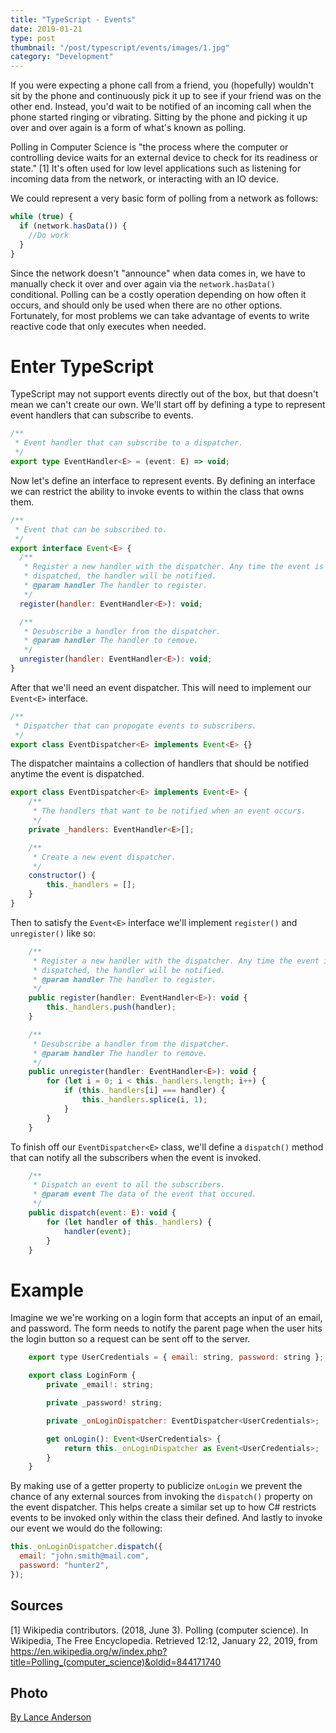 ```yaml
---
title: "TypeScript - Events"
date: 2019-01-21
type: post
thumbnail: "/post/typescript/events/images/1.jpg"
category: "Development"
---
```


If you were expecting a phone call from a friend, you (hopefully) wouldn't sit by the phone and continuously pick it up to see if your friend was on the other end. Instead, you'd wait to be notified of an incoming call when the phone started ringing or vibrating. Sitting by the phone and picking it up over and over again is a form of what's known as polling.

Polling in Computer Science is "the process where the computer or controlling device waits for an external device to check for its readiness or state." [1] It's often used for low level applications such as listening for incoming data from the network, or interacting with an IO device.

We could represent a very basic form of polling from a network as follows:

```ts
while (true) {
  if (network.hasData()) {
    //Do work
  }
}
```

Since the network doesn't "announce" when data comes in, we have to manually check it over and over again via the `network.hasData()` conditional. Polling can be a costly operation depending on how often it occurs, and should only be used when there are no other options. Fortunately, for most problems we can take advantage of events to write reactive code that only executes when needed.

# Enter TypeScript

TypeScript may not support events directly out of the box, but that doesn't mean we can't create our own. We'll start off by defining a type to represent event handlers that can subscribe to events.

```ts
/**
 * Event handler that can subscribe to a dispatcher.
 */
export type EventHandler<E> = (event: E) => void;
```

Now let's define an interface to represent events. By defining an interface we can restrict the ability to invoke events to within the class that owns them.

```js
/**
 * Event that can be subscribed to.
 */
export interface Event<E> {
  /**
   * Register a new handler with the dispatcher. Any time the event is
   * dispatched, the handler will be notified.
   * @param handler The handler to register.
   */
  register(handler: EventHandler<E>): void;

  /**
   * Desubscribe a handler from the dispatcher.
   * @param handler The handler to remove.
   */
  unregister(handler: EventHandler<E>): void;
}
```

After that we'll need an event dispatcher. This will need to implement our `Event<E>` interface.

```js
/**
 * Dispatcher that can propogate events to subscribers.
 */
export class EventDispatcher<E> implements Event<E> {}
```

The dispatcher maintains a collection of handlers that should be notified anytime the event is dispatched.

```js
export class EventDispatcher<E> implements Event<E> {
    /**
     * The handlers that want to be notified when an event occurs.
     */
    private _handlers: EventHandler<E>[];

    /**
     * Create a new event dispatcher.
     */
    constructor() {
        this._handlers = [];
    }
}
```

Then to satisfy the `Event<E>` interface we'll implement `register()` and `unregister()` like so:

```js
    /**
     * Register a new handler with the dispatcher. Any time the event is
     * dispatched, the handler will be notified.
     * @param handler The handler to register.
     */
    public register(handler: EventHandler<E>): void {
        this._handlers.push(handler);
    }

    /**
     * Desubscribe a handler from the dispatcher.
     * @param handler The handler to remove.
     */
    public unregister(handler: EventHandler<E>): void {
        for (let i = 0; i < this._handlers.length; i++) {
            if (this._handlers[i] === handler) {
                this._handlers.splice(i, 1);
            }
        }
    }
```

To finish off our `EventDispatcher<E>` class, we'll define a `dispatch()` method that can notify all the subscribers when the event is invoked.

```js
    /**
     * Dispatch an event to all the subscribers.
     * @param event The data of the event that occured.
     */
    public dispatch(event: E): void {
        for (let handler of this._handlers) {
            handler(event);
        }
    }
```

# Example

Imagine we we're working on a login form that accepts an input of an email, and password. The form needs to notify the parent page when the user hits the login button so a request can be sent off to the server.

```js
    export type UserCredentials = { email: string, password: string };

    export class LoginForm {
        private _email!: string;

        private _password! string;

        private _onLoginDispatcher: EventDispatcher<UserCredentials>;

        get onLogin(): Event<UserCredentials> {
            return this._onLoginDispatcher as Event<UserCredentials>;
        }
    }
```

By making use of a getter property to publicize `onLogin` we prevent the chance of any external sources from invoking the `dispatch()` property on the event dispatcher. This helps create a similar set up to how C# restricts events to be invoked only within the class their defined. And lastly to invoke our event we would do the following:

```js
this._onLoginDispatcher.dispatch({
  email: "john.smith@mail.com",
  password: "hunter2",
});
```

## Sources

[1] Wikipedia contributors. (2018, June 3). Polling (computer science). In Wikipedia, The Free Encyclopedia. Retrieved 12:12, January 22, 2019, from https://en.wikipedia.org/w/index.php?title=Polling_(computer_science)&oldid=844171740

## Photo

[By Lance Anderson](https://unsplash.com/photos/yV-an6f_rqo)
